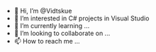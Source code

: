 - 👋 Hi, I’m @Vidtskue
- 👀 I’m interested in C# projects in Visual Studio
- 🌱 I’m currently learning ...
- 💞️ I’m looking to collaborate on ...
- 📫 How to reach me ...

<!---
Vidtskue/Vidtskue is a ✨ special ✨ repository because its `README.md` (this file) appears on your GitHub profile.
You can click the Preview link to take a look at your changes.
--->

